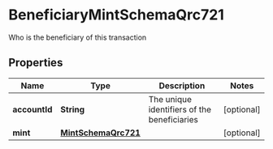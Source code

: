 

# BeneficiaryMintSchemaQrc721

Who is the beneficiary of this transaction

## Properties

Name | Type | Description | Notes
------------ | ------------- | ------------- | -------------
**accountId** | **String** | The unique identifiers of the beneficiaries |  [optional]
**mint** | [**MintSchemaQrc721**](MintSchemaQrc721.md) |  |  [optional]



